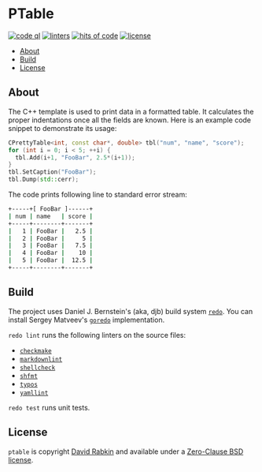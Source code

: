# PTable

[![code ql](https://github.com/rdavid/ptable/actions/workflows/codeql-analysis.yml/badge.svg)](https://github.com/rdavid/ptable/actions/workflows/codeql-analysis.yml)
[![linters](https://github.com/rdavid/ptable/actions/workflows/lint.yml/badge.svg)](https://github.com/rdavid/ptable/actions/workflows/lint.yml)
[![hits of code](https://hitsofcode.com/github/rdavid/ptable?branch=master&label=hits%20of%20code)](https://hitsofcode.com/view/github/rdavid/ptable?branch=master)
[![license](https://img.shields.io/github/license/rdavid/shellbase?color=blue&labelColor=gray&logo=freebsd&logoColor=lightgray&style=flat)](https://github.com/rdavid/ptable/blob/master/LICENSE)

* [About](#about)
* [Build](#build)
* [License](#license)

## About

The C++ template is used to print data in a formatted table.
It calculates the proper indentations once all the fields are known.
Here is an example code snippet to demonstrate its usage:

```c++
CPrettyTable<int, const char*, double> tbl("num", "name", "score");
for (int i = 0; i < 5; ++i) {
  tbl.Add(i+1, "FooBar", 2.5*(i+1));
}
tbl.SetCaption("FooBar");
tbl.Dump(std::cerr);
```

The code prints following line to standard error stream:

```sh
+-----+[ FooBar ]------+
| num | name   | score |
+-----+--------+-------+
|   1 | FooBar |   2.5 |
|   2 | FooBar |     5 |
|   3 | FooBar |   7.5 |
|   4 | FooBar |    10 |
|   5 | FooBar |  12.5 |
+-----+--------+-------+
```

## Build

The project uses Daniel J. Bernstein's (aka, djb) build system
[`redo`](http://cr.yp.to/redo.html). You can install Sergey Matveev's
[`goredo`](http://www.goredo.cypherpunks.ru/Install.html) implementation.

`redo lint` runs the following linters on the source files:

* [`checkmake`](https://github.com/mrtazz/checkmake)
* [`markdownlint`](https://github.com/igorshubovych/markdownlint-cli)
* [`shellcheck`](https://github.com/koalaman/shellcheck)
* [`shfmt`](https://github.com/mvdan/sh)
* [`typos`](https://github.com/crate-ci/typos)
* [`yamllint`](https://github.com/adrienverge/yamllint)

`redo test` runs unit tests.

## License

`ptable` is copyright [David Rabkin](http://cv.rabkin.co.il) and available
under a
[Zero-Clause BSD license](https://github.com/rdavid/ptable/blob/master/LICENSE).
